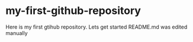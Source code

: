 # my-first-github-repository
Here is my first gtihub repository. Lets get started
README.md was edited manually
